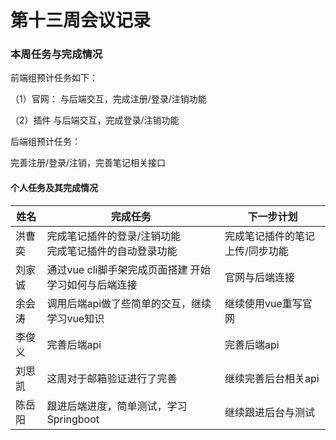 # 第十三周会议记录



### 本周任务与完成情况

前端组预计任务如下：

（1）官网：
与后端交互，完成注册/登录/注销功能

（2）插件
与后端交互，完成登录/注销功能



后端组预计任务：

完善注册/登录/注销，完善笔记相关接口



#### 个人任务及其完成情况

| 姓名   | 完成任务                                                  | 下一步计划                      |
| ------ | --------------------------------------------------------- | ------------------------------- |
| 洪曹奕 | 完成笔记插件的登录/注销功能<br>完成笔记插件的自动登录功能 | 完成笔记插件的笔记上传/同步功能 |
| 刘家诚 | 通过vue cli脚手架完成页面搭建 开始学习如何与后端连接      | 官网与后端连接                  |
| 余会涛 | 调用后端api做了些简单的交互，继续学习vue知识              | 继续使用vue重写官网             |
| 李俊义 | 完善后端api                                               | 完善后端api                     |
| 刘思凯 | 这周对于邮箱验证进行了完善                                | 继续完善后台相关api             |
| 陈岳阳 | 跟进后端进度，简单测试，学习Springboot                    | 继续跟进后台与测试              |

